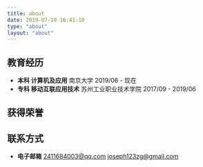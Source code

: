```yaml
---
title: about
date: 2019-07-19 16:41:10
type: "about"
layout: "about"
---
```


## 教育经历
* <b>本科 计算机及应用</b>
南京大学
2019/06 - 现在
* <b>专科 移动互联应用技术</b>
苏州工业职业技术学院
2017/09 - 2019/06


## 获得荣誉



## 联系方式
* <b>电子邮箱</b>
2411684003@qq.com
joseph123zg@gmail.com